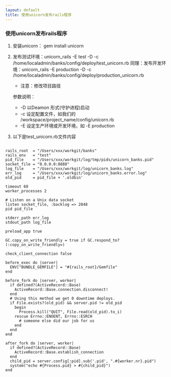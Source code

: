 ```yaml
---
layout: default
title: 使用unicorn发布rails程序
---
```


### 使用unicorn发布rails程序
1. 安装unicorn： gem install unicorn
2. 发布测试环境：unicorn_rails -E test -D -c /home/localadmin/banks/config/deploy/test_unicorn.rb
   同理：发布开发环境：unicorn_rails -E production -D -c /home/localadmin/banks/config/deploy/production_unicorn.rb
   * 注意：修改项目路径
  
   参数说明：
	* -D 以Deamon 形式(守护进程)启动
	* -c 设定配置文件，如我们的 /workspace/project_name/config/unicorn.rb
	* -E 设定生产环境或开发环境，如 -E production
3. 以下是test_unicorn.rb文件内容  
<pre>
<code>
rails_root  = "/Users/xxx/workgit/banks"
rails_env   = "test"
pid_file    = "/Users/xxx/workgit/log/tmp/pids/unicorn_banks.pid"
socket_file = "0.0.0.0:8888"
log_file    = "/Users/xxx/workgit/log/unicorn_banks.log"
err_log     = "/Users/xxx/workgit/log/unicorn_banks.error.log"
old_pid     = pid_file + '.oldbin'

timeout 60
worker_processes 2

# Listen on a Unix data socket
listen socket_file, :backlog => 2048
pid pid_file

stderr_path err_log
stdout_path log_file

preload_app true

GC.copy_on_write_friendly = true if GC.respond_to?(:copy_on_write_friendly=)

check_client_connection false

before_exec do |server|
  ENV["BUNDLE_GEMFILE"] = "#{rails_root}/Gemfile"
end

before_fork do |server, worker|
  if defined?(ActiveRecord::Base)
    ActiveRecord::Base.connection.disconnect!
  end
  # Using this method we get 0 downtime deploys.
  if File.exists?(old_pid) && server.pid != old_pid
    begin
      Process.kill("QUIT", File.read(old_pid).to_i)
    rescue Errno::ENOENT, Errno::ESRCH
      # someone else did our job for us
    end
  end
end

after_fork do |server, worker|
  if defined?(ActiveRecord::Base)
    ActiveRecord::Base.establish_connection
  end
  child_pid = server.config[:pid].sub('.pid', ".#{worker.nr}.pid")
  system("echo #{Process.pid} > #{child_pid}")
end
</code>
</pre>